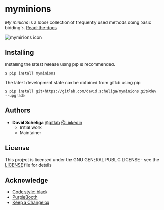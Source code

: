 # myminions
*My minions* is a loose collection of frequently used methods doing basic 
bidding's. [Read-the-docs](https://myminions.readthedocs.io/en/latest/)

![myminions icon](https://myminions.readthedocs.io/en/latest/_images/myminions_icon.png "3 minions")

## Installing

Installing the latest release using pip is recommended.

````shell script
$ pip install myminions
````

The latest development state can be obtained from gitlab using pip.

````shell script
$ pip install git+https://gitlab.com/david.scheliga/myminions.git@dev --upgrade
````

## Authors

* **David Scheliga** 
    [@gitlab](https://gitlab.com/david.scheliga)
    [@Linkedin](https://www.linkedin.com/in/david-scheliga-576984171/)
    - Initial work
    - Maintainer

## License

This project is licensed under the GNU GENERAL PUBLIC LICENSE - see the
[LICENSE](https://gitlab.com/david.scheliga/dicthandling/blob/master/LICENSE) file for details

## Acknowledge

- [Code style: black](https://github.com/psf/black)
- [PurpleBooth](https://gist.github.com/PurpleBooth/109311bb0361f32d87a2)
- [Keep a Changelog](https://keepachangelog.com/en/1.0.0/)
